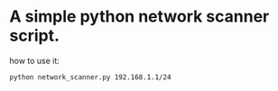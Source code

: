 # A simple python network scanner script.

how to use it:
<br/>
```
python network_scanner.py 192.168.1.1/24
```
